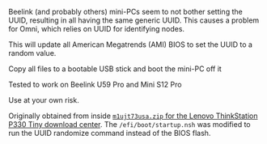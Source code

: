Beelink (and probably others) mini-PCs seem to not bother setting the UUID, resulting in all having the same generic UUID. This causes a problem for Omni, which relies on UUID for identifying nodes.

This will update all American Megatrends (AMI) BIOS to set the UUID to a random value.

Copy all files to a bootable USB stick and boot the mini-PC off it

Tested to work on Beelink U59 Pro and Mini S12 Pro

Use at your own risk.

Originally obtained from inside [`m1ujt73usa.zip` for the Lenovo ThinkStation P330 Tiny download center](https://support.lenovo.com/us/en/downloads/ds503907-flash-bios-update-thinkcentre-m720t-m720s-m720q-m920t-m920s-m920q-m920x-thinkstation-p330-tiny). The ```/efi/boot/startup.nsh``` was modified to run the UUID randomize command instead of the BIOS flash.